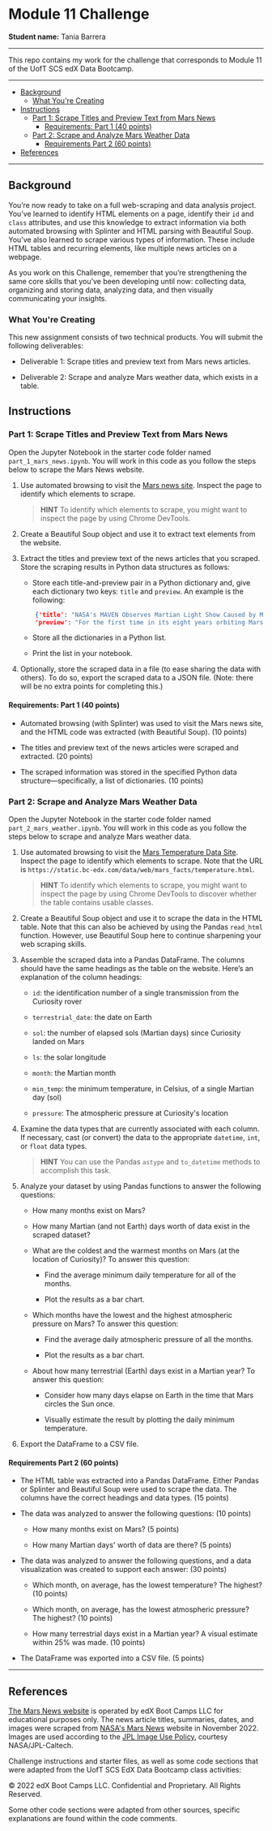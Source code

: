 # Module 11 Challenge

**Student name:** Tania Barrera

---

This repo contains my work for the challenge that corresponds to Module 11 of the UofT SCS edX Data Bootcamp.

---

- [Background](#background)
  - [What You're Creating](#what-youre-creating)
- [Instructions](#instructions)
  - [Part 1: Scrape Titles and Preview Text from Mars News](#part-1-scrape-titles-and-preview-text-from-mars-news)
    - [Requirements: Part 1 (40 points)](#requirements-part-1-40-points)
  - [Part 2: Scrape and Analyze Mars Weather Data](#part-2-scrape-and-analyze-mars-weather-data)
    - [Requirements Part 2 (60 points)](#requirements-part-2-60-points)
- [References](#references)


---

## Background

You’re now ready to take on a full web-scraping and data analysis project. You’ve learned to identify HTML elements on a page, identify their `id` and `class` attributes, and use this knowledge to extract information via both automated browsing with Splinter and HTML parsing with Beautiful Soup. You’ve also learned to scrape various types of information. These include HTML tables and recurring elements, like multiple news articles on a webpage.

As you work on this Challenge, remember that you’re strengthening the same core skills that you’ve been developing until now: collecting data, organizing and storing data, analyzing data, and then visually communicating your insights.

### What You're Creating

This new assignment consists of two technical products. You will submit the following deliverables:

- Deliverable 1: Scrape titles and preview text from Mars news articles.

- Deliverable 2: Scrape and analyze Mars weather data, which exists in a table.

## Instructions

### Part 1: Scrape Titles and Preview Text from Mars News

Open the Jupyter Notebook in the starter code folder named `part_1_mars_news.ipynb`. You will work in this code as you follow the steps below to scrape the Mars News website.

1. Use automated browsing to visit the [Mars news site](https://static.bc-edx.com/data/web/mars_news/index.html). Inspect the page to identify which elements to scrape.

    > **HINT**
    > To identify which elements to scrape, you might want to inspect the page by using Chrome DevTools.

2. Create a Beautiful Soup object and use it to extract text elements from the website.

3. Extract the titles and preview text of the news articles that you scraped. Store the scraping results in Python data structures as follows:

    - Store each title-and-preview pair in a Python dictionary and, give each dictionary two keys: `title` and `preview`. An example is the following:

    ```json
        {'title': "NASA's MAVEN Observes Martian Light Show Caused by Major Solar Storm", 
        'preview': "For the first time in its eight years orbiting Mars, NASA’s MAVEN mission witnessed two different types of ultraviolet aurorae simultaneously, the result of solar storms that began on Aug. 27."}
    ```

    - Store all the dictionaries in a Python list.

    - Print the list in your notebook.
  
4. Optionally, store the scraped data in a file (to ease sharing the data with others). To do so, export the scraped data to a JSON file. (Note: there will be no extra points for completing this.)

#### Requirements: Part 1 (40 points)

- Automated browsing (with Splinter) was used to visit the Mars news site, and the HTML code was extracted (with Beautiful Soup). (10 points)

- The titles and preview text of the news articles were scraped and extracted. (20 points)

- The scraped information was stored in the specified Python data structure—specifically, a list of dictionaries. (10 points)

### Part 2: Scrape and Analyze Mars Weather Data

Open the Jupyter Notebook in the starter code folder named `part_2_mars_weather.ipynb`. You will work in this code as you follow the steps below to scrape and analyze Mars weather data.

1. Use automated browsing to visit the [Mars Temperature Data Site](https://static.bc-edx.com/data/web/mars_facts/temperature.html). Inspect the page to identify which elements to scrape. Note that the URL is `https://static.bc-edx.com/data/web/mars_facts/temperature.html`.

    > **HINT**
    > To identify which elements to scrape, you might want to inspect the page by using Chrome DevTools to discover whether the table contains usable classes.

2. Create a Beautiful Soup object and use it to scrape the data in the HTML table. Note that this can also be achieved by using the Pandas `read_html` function. However, use Beautiful Soup here to continue sharpening your web scraping skills.

3. Assemble the scraped data into a Pandas DataFrame. The columns should have the same headings as the table on the website. Here’s an explanation of the column headings:

    - `id`: the identification number of a single transmission from the Curiosity rover

    - `terrestrial_date`: the date on Earth

    - `sol`: the number of elapsed sols (Martian days) since Curiosity landed on Mars

    - `ls`: the solar longitude

    - `month`: the Martian month

    - `min_temp`: the minimum temperature, in Celsius, of a single Martian day (sol)

    - `pressure`: The atmospheric pressure at Curiosity's location

4. Examine the data types that are currently associated with each column. If necessary, cast (or convert) the data to the appropriate `datetime`, `int`, or `float` data types.

    > **HINT**
    > You can use the Pandas `astype` and `to_datetime` methods to accomplish this task.

5. Analyze your dataset by using Pandas functions to answer the following questions:

    - How many months exist on Mars?

    - How many Martian (and not Earth) days worth of data exist in the scraped dataset?

    - What are the coldest and the warmest months on Mars (at the location of Curiosity)? To answer this question:

        - Find the average minimum daily temperature for all of the months.

        - Plot the results as a bar chart.

    - Which months have the lowest and the highest atmospheric pressure on Mars? To answer this question:

        - Find the average daily atmospheric pressure of all the months.

        - Plot the results as a bar chart.

    - About how many terrestrial (Earth) days exist in a Martian year? To answer this question:

        - Consider how many days elapse on Earth in the time that Mars circles the Sun once.

        - Visually estimate the result by plotting the daily minimum temperature.

6. Export the DataFrame to a CSV file.

#### Requirements Part 2 (60 points)

- The HTML table was extracted into a Pandas DataFrame. Either Pandas or Splinter and Beautiful Soup were used to scrape the data. The columns have the correct headings and data types. (15 points)

- The data was analyzed to answer the following questions: (10 points)

    - How many months exist on Mars? (5 points)

    - How many Martian days' worth of data are there? (5 points)

- The data was analyzed to answer the following questions, and a data visualization was created to support each answer: (30 points)

    - Which month, on average, has the lowest temperature? The highest? (10 points)

    - Which month, on average, has the lowest atmospheric pressure? The highest? (10 points)

    - How many terrestrial days exist in a Martian year? A visual estimate within 25% was made. (10 points)

- The DataFrame was exported into a CSV file. (5 points)

---

## References

[The Mars News website](https://static.bc-edx.com/data/web/mars_news/index.html) is operated by edX Boot Camps LLC for educational purposes only. The news article titles, summaries, dates, and images were scraped from [NASA's Mars News](https://mars.nasa.gov/) website in November 2022. Images are used according to the [JPL Image Use Policy](https://www.jpl.nasa.gov/jpl-image-use-policy), courtesy NASA/JPL-Caltech.

Challenge instructions and starter files, as well as some code sections that were adapted from the UofT SCS EdX Data Bootcamp class activities:

© 2022 edX Boot Camps LLC. Confidential and Proprietary. All Rights Reserved.

Some other code sections were adapted from other sources, specific explanations are found within the code comments.
